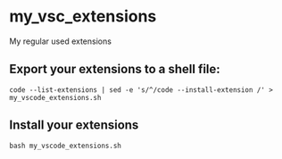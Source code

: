 # my_vsc_extensions
My regular used extensions
## Export your extensions to a shell file:
`code --list-extensions | sed -e 's/^/code --install-extension /' > my_vscode_extensions.sh`
## Install your extensions
`bash my_vscode_extensions.sh`
